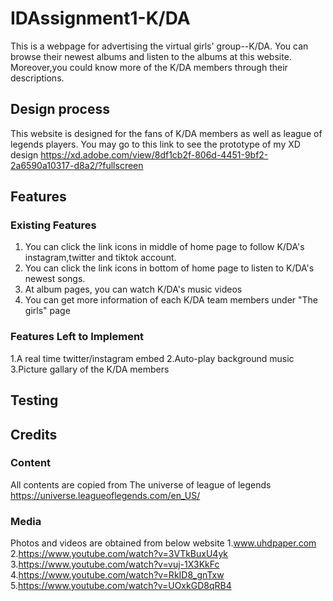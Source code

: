 # IDAssignment1-K/DA 

This is a webpage for advertising the virtual girls' group--K/DA. You can browse their newest albums and listen to the albums at this website. Moreover,you could know more of the K/DA members through their descriptions.

## Design process
This website is designed for the fans of K/DA members as well as league of legends players.
You may go to this link to see the prototype of my XD design https://xd.adobe.com/view/8df1cb2f-806d-4451-9bf2-2a6590a10317-d8a2/?fullscreen

## Features

### Existing Features
1. You can click the link icons in middle of home page to follow K/DA's instagram,twitter and tiktok account.
2. You can click the link icons in bottom of home page to listen to K/DA's newest songs.
3. At album pages, you can watch K/DA's music videos
4. You can get more information of each K/DA team members under "The girls" page

### Features Left to Implement
1.A real time twitter/instagram embed
2.Auto-play background music
3.Picture gallary of the K/DA members

## Testing


## Credits

### Content
All contents are copied from The universe of league of legends https://universe.leagueoflegends.com/en_US/

### Media
Photos and videos are obtained from below website
1.www.uhdpaper.com
2.https://www.youtube.com/watch?v=3VTkBuxU4yk
3.https://www.youtube.com/watch?v=vuj-1X3KkFc
4.https://www.youtube.com/watch?v=RkID8_gnTxw
5.https://www.youtube.com/watch?v=UOxkGD8qRB4

